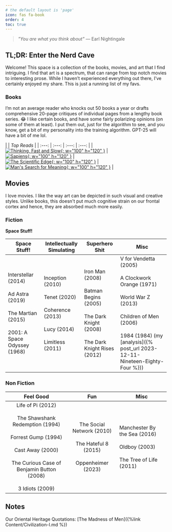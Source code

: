 ```yaml
---
# the default layout is 'page'
icon: fas fa-book
order: 4
toc: true
---
```


> _"You are what you think about"_
> — Earl Nightingale

## TL;DR: Enter the Nerd Cave

Welcome! This space is a collection of the books, movies, and art that I find intriguing. I find that art is a spectrum, that can range from top notch movies to interesting prose. While I haven’t experienced everything out there, I’ve certainly enjoyed my share. This is just a running list of my favs.

### Books

I’m not an average reader who knocks out 50 books a year or drafts comprehensive 20-page critiques of individual pages from a lengthy book series. 😂 I like certain books, and have some fairly polarizing opinions (on some of them at least). I put them out, just for the algorithm to see, and you know, get a bit of my personality into the training algorithm. GPT-25 will have a bit of me lol.

|   |    _Top Reads_    |
| :---: | :---: | :---: | :---: |
|<br>[![Thinking, Fast and Slow](https://m.media-amazon.com/images/I/71f6DceqZAL._AC_UF1000,1000_QL80_.jpg){: w="100" h="120" }](https://www.amazon.com/Thinking-Fast-Slow-Daniel-Kahneman/dp/0374533555) |                                                                                                                 <br>[![Sapiens](https://m.media-amazon.com/images/I/713jIoMO3UL._AC_UF1000,1000_QL80_.jpg){: w="100" h="120" }](https://www.amazon.com/Sapiens-Humankind-Yuval-Noah-Harari/dp/0062316117) |                                                                                                                 <br>[![The Scientific Edge](https://m.media-amazon.com/images/I/51A6MM7QThL._AC_UF1000,1000_QL80_.jpg){: w="100" h="120" }](https://www.amazon.com/Scientific-Edge-Kota-Harinarayana/dp/8173714563) |                                                                                                                   <br>[![Man's Search for Meaning](https://m.media-amazon.com/images/I/61157LApbuL._AC_UF1000,1000_QL80_.jpg){: w="100" h="120" }](https://www.amazon.com/Mans-Search-Meaning-Viktor-Frankl/dp/0807014273) |


## Movies

I love movies. I like the way art can be depicted in such visual and creative styles. Unlike books, this doesn't put much cognitive strain on our frontal cortex and hence, they are absorbed much more easily.

### Fiction

**Space Stuff!**

| Space Stuff!                                                                                                 | Intellectually Simulating                                                                               | Superhero Shit                                                                                                | Misc                                                                                                                                                                                              |
| ------------------------------------------------------------------------------------------------------------ | ------------------------------------------------------------------------------------------------------- | ------------------------------------------------------------------------------------------------------------- | ------------------------------------------------------------------------------------------------------------------------------------------------------------------------------------------------- |
| Interstellar (2014)<br><br>Ad Astra (2019)<br><br>The Martian (2015)<br><br>2001: A Space Odyssey (1968)<br> | Inception (2010)<br><br>Tenet (2020)<br><br>Coherence (2013)<br><br>Lucy (2014)<br><br>Limitless (2011) | Iron Man (2008)<br><br>Batman Begins (2005)<br><br>The Dark Knight (2008)<br><br>The Dark Knight Rises (2012) | V for Vendetta (2005)<br><br>A Clockwork Orange (1971)<br><br>World War Z (2013)<br><br>Children of Men (2006)<br><br>1984 (1984) (my [analysis]({% post_url 2023-12-11-Nineteen-Eighty-Four %})) |

### Non Fiction

|                                                                                      Feel Good                                                                                       |                                       Fun                                       | Misc                                                                             |
| :----------------------------------------------------------------------------------------------------------------------------------------------------------------------------------: | :-----------------------------------------------------------------------------: | -------------------------------------------------------------------------------- |
| Life of Pi (2012)<br><br>The Shawshank Redemption (1994)<br><br>Forrest Gump (1994)<br><br>Cast Away (2000)<br><br>The Curious Case of Benjamin Button (2008)<br><br>3 Idiots (2009) | The Social Network (2010)<br><br>The Hateful 8 (2015)<br><br>Oppenheimer (2023) | Manchester By the Sea (2016)<br><br>Oldboy (2003)<br><br>The Tree of Life (2011) |

## Notes

Our Oriental Heritage Quotations: [The Madness of Men]({%link Content/Civilization-I.md %})
